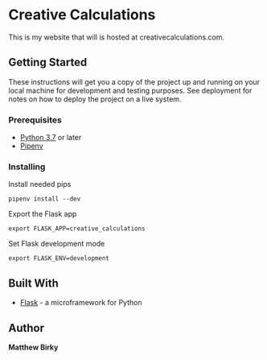 # Creative Calculations

This is my website that will is hosted at creativecalculations.com.

## Getting Started

These instructions will get you a copy of the project up and running on your local machine for development and testing purposes. See deployment for notes on how to deploy the project on a live system.

### Prerequisites

* [Python 3.7](https://www.python.org/downloads/release/python-371/) or later
* [Pipenv](https://pipenv.readthedocs.io/en/latest/)

### Installing

Install needed pips

```
pipenv install --dev
```

Export the Flask app

```
export FLASK_APP=creative_calculations
```

Set Flask development mode
```
export FLASK_ENV=development
```

## Built With

* [Flask](http://flask.pocoo.org/) - a microframework for Python 

## Author

**Matthew Birky** 